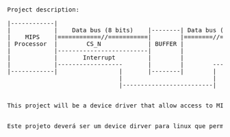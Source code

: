 <pre>
Project description:

|------------|
|            |    Data bus (8 bits)    |--------| Data bus (8 bits) |--------|
|    MIPS    |============//===========|        |========//=========|  DSP   |
| Processor  |        CS_N             | BUFFER |                   |        |
|            |-------------------------|        |                   |        |
|            |       Interrupt         |        |                   |        |
|            |------------------       |        |        -----------|        |
|------------|                 |       |--------|        |          |--------|
                               |                         |
                               |-------------------------|


This project will be a device driver that allow access to MIPS data bus. This device driver must support the interruption, because when the DSP in question needs to send a data to DSP that writes the data on the data bus and triggers the interrupt, it will cause the devide driver to activate the the chip select that buffer release the data to the data bus.


Este projeto deverá ser um device dirver para linux que permita acesso ao barramento de dados do processador MIPS. Este device driver deve dar suporte à interrupção, pois quando o DSP em questão necessita enviar um dado ao MIPS este DSP escreve o dado no barramento de dados e aciona a interrupção, isso fará com que o device driver acione o chip select para que o buffer libere o dado par ao barramento de dados.

</pre>
